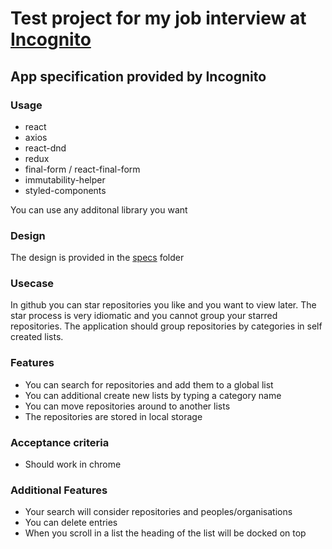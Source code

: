 # Test project for my job interview at [Incognito](https://www.incoqnito.io/)

## App specification provided by Incognito

### Usage

- react
- axios
- react-dnd
- redux
- final-form / react-final-form
- immutability-helper
- styled-components

You can use any additonal library you want

### Design

The design is provided in the [specs](specs) folder

###  Usecase

In github you can star repositories you like and you want to view later. The star process is very idiomatic and you cannot group your starred repositories. The application should group repositories by categories in self created lists.

### Features
- You can search for repositories and add them to a global list
- You can additional create new lists by typing a category name
- You can move repositories around to another lists
- The repositories are stored in local storage

### Acceptance criteria 
- Should work in chrome

### Additional Features
- Your search will consider repositories and peoples/organisations
- You can delete entries
- When you scroll in a list the heading of the list will be docked on top
